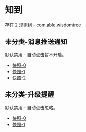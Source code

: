 # 知到

存在 2 规则组 - [com.able.wisdomtree](/src/apps/com.able.wisdomtree.ts)

## 未分类-消息推送通知

默认禁用 - 自动点击暂不开启。

- [快照-0](https://i.gkd.li/i/13458779)
- [快照-1](https://i.gkd.li/i/13623441)
- [快照-2](https://i.gkd.li/i/13695447)

## 未分类-升级提醒

默认禁用 - 自动点击忽略。

- [快照-0](https://i.gkd.li/i/13458796)
- [快照-1](https://i.gkd.li/i/13797285)
